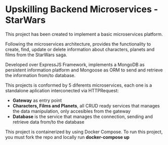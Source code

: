 # Upskilling Backend Microservices - StarWars
This project has been created to implement a basic microservices platform.

Following the microservices architecture, provides the functionality to create, find, update or delete information about characters, planets and films from the StarWars saga.

Developed over ExpressJS Framework, implements a MongoDB as persistent information platform and Mongoose as ORM to send and retrieve the information from/to database.

This projects is conformed by 5 diferents microservices, each one is a standalone aplication interconected via HTTPRequest:
 - **Gateway** as entry point
 - **Characters, Films and Planets**, all CRUD ready services that manages the data manipulation, only accesibles from the gateway
 - **Database** is the service that manages the connection, sending and retrieve data from/to the database

This project is containerized by using Docker Compose. To run this project, you must fork the repo and locally run **docker-compose up**
